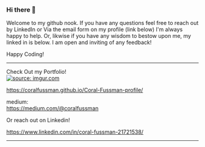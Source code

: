 ### Hi there 👋

Welcome to my github nook. If you have any questions feel free to reach out by LinkedIn or Via the email form on my profile (link below) I'm always happy to help. Or, likwise if you have any wisdom to bestow upon me, my linked in is below. I am open and inviting of any feedback!

Happy Coding!

---

Check Out my Portfolio!
<br/>
<a href="https://imgur.com/l8HGLar"><img src="https://i.imgur.com/l8HGLarm.png" title="source: imgur.com" /></a> 
<br/>


https://coralfussman.github.io/Coral-Fussman-profile/

medium:
<br/>
https://medium.com/@coralfussman

Or reach out on Linkedin!

https://www.linkedin.com/in/coral-fussman-21721538/


---
